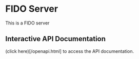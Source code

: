 # FIDO Server
This is a FIDO server

## Interactive API Documentation
(click here)[/openapi.html] to access the API documentation.
